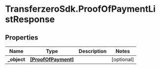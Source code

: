 # TransferzeroSdk.ProofOfPaymentListResponse

## Properties
Name | Type | Description | Notes
------------ | ------------- | ------------- | -------------
**_object** | [**[ProofOfPayment]**](ProofOfPayment.md) |  | [optional] 


